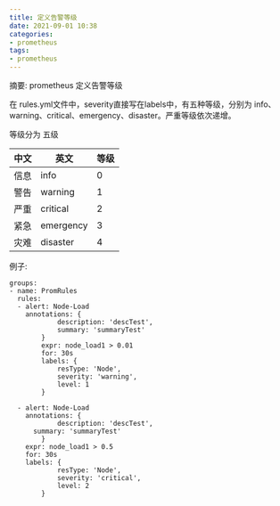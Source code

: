 ```yaml
---
title: 定义告警等级
date: 2021-09-01 10:38
categories:
- prometheus
tags:
- prometheus
---
```

	
	
摘要: prometheus 定义告警等级
<!-- more -->


在 rules.yml文件中，severity直接写在labels中，有五种等级，分别为 info、warning、critical、emergency、disaster。严重等级依次递增。

等级分为 五级

| 中文 | 英文 | 等级 |
|---|---|---|
| 信息 | info | 0 |
| 警告 | warning | 1 |
| 严重 | critical | 2|
| 紧急 | emergency | 3 |
| 灾难 | disaster | 4 |


例子:
```
groups:
- name: PromRules
  rules:
  - alert: Node-Load
    annotations: {
			description: 'descTest',
			summary: 'summaryTest'
		}
		expr: node_load1 > 0.01
		for: 30s
		labels: {
			resType: 'Node',
			severity: 'warning',
			level: 1
		}

  - alert: Node-Load
    annotations: {
			description: 'descTest',
      summary: 'summaryTest'
		}
    expr: node_load1 > 0.5
    for: 30s
    labels: {
			resType: 'Node',
			severity: 'critical',
			level: 2
		}

```
